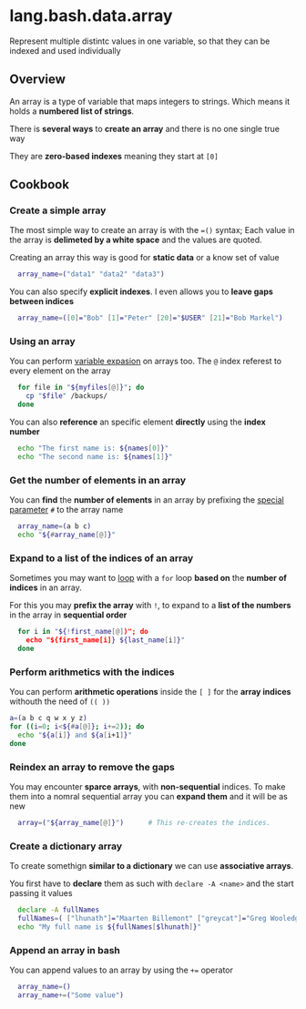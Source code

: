 # lang.bash.data.array

Represent multiple distintc values in one variable, so that they can be indexed
and used individually

## Overview

An array is a type of variable that maps integers to strings. Which means it
holds a **numbered list of strings**.

There is **several ways** to **create an array** and there is no one single
true way

They are **zero-based indexes** meaning they start at `[0]`

## Cookbook

### Create a simple array

The most simple way to create an array is with the `=()` syntax; Each value in
the array is **delimeted by a white space** and the values are quoted.

Creating an array this way is good for **static data** or a know set of value

```bash
  array_name=("data1" "data2" "data3")
```

You can also specify **explicit indexes**. I even allows you to **leave gaps
between indices**

```bash
  array_name=([0]="Bob" [1]="Peter" [20]="$USER" [21]="Bob Markel")
```

### Using an array

You can perform [variable expasion](./2zqa.md) on arrays too. The `@` index
referest to every element on the array

```bash
  for file in "${myfiles[@]}"; do
    cp "$file" /backups/
  done
```

You can also **reference** an specific element **directly** using the **index number**

```bash
  echo "The first name is: ${names[0]}"
  echo "The second name is: ${names[1]}"
```

### Get the number of elements in an array

You can **find** the **number of elements** in an array by prefixing the
[special parameter](./y2lh.md) `#` to the array name

```bash
  array_name=(a b c)
  echo "${#array_name[@]}"
```

### Expand to a list of the indices of an array

Sometimes you may want to [loop](./2jou.md) with a `for` loop **based on** the
**number of indices** in an array.

For this you may **prefix the array** with `!`, to expand to a **list of the
numbers** in the array in **sequential order**

```bash
  for i in "${!first_name[@])"; do
    echo "${first_name[i]} ${last_name[i]}"
  done
```

### Perform arithmetics with the indices

You can perform **arithmetic operations** inside the `[ ]` for the **array
indices** withouth the need of `(( ))`

```bash
a=(a b c q w x y z)
for ((i=0; i<${#a[@]}; i+=2)); do
  echo "${a[i]} and ${a[i+1]}"
done
```

### Reindex an array to remove the gaps

You may encounter **sparce arrays**, with **non-sequential** indices. To make
them into a nomral sequential array you can **expand them** and it will be as
new

```bash
  array=("${array_name[@]}")      # This re-creates the indices.
```

### Create a dictionary array

To create somethign **similar to a dictionary** we can use **associative
arrays**.

You first have to **declare** them as such with `declare -A <name>` and the
start passing it values

```bash
  declare -A fullNames
  fullNames=( ["lhunath"]="Maarten Billemont" ["greycat"]="Greg Wooledge" )
  echo "My full name is ${fullNames[$lhunath]}"
```

### Append an array in bash

You can append values to an array by using the `+=` operator

```bash
  array_name=()
  array_name+=("Some value")
```
